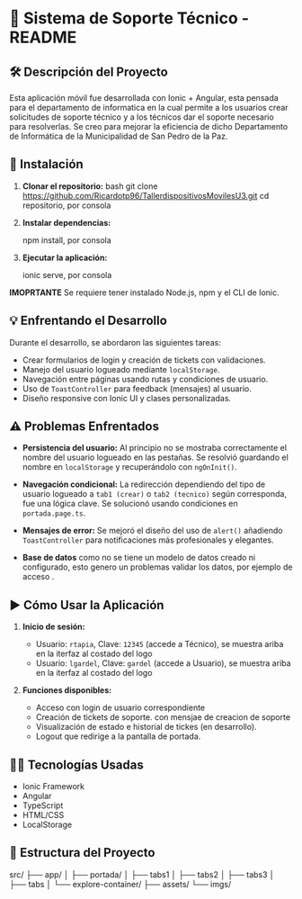 # 📄 Sistema de Soporte Técnico - README

## 🛠️ Descripción del Proyecto

Esta aplicación móvil fue desarrollada con Ionic + Angular, esta pensada para el departamento de informatica en la cual permite a los usuarios crear solicitudes de soporte técnico y a los técnicos dar el soporte necesario para resolverlas. Se creo para mejorar la eficiencia de dicho Departamento de Informática de la Municipalidad de San Pedro de la Paz.



## 🚀 Instalación

1. **Clonar el repositorio:**
   bash
   git clone https://github.com/Ricardotp96/TallerdispositivosMovilesU3.git
   cd repositorio, por consola
   

2. **Instalar dependencias:**

   npm install, por consola
   

3. **Ejecutar la aplicación:**
   
   ionic serve, por consola
   

**IMOPRTANTE**
Se requiere tener instalado Node.js, npm y el CLI de Ionic.



## 💡 Enfrentando el Desarrollo

Durante el desarrollo, se abordaron las siguientes tareas:

- Crear formularios de login y creación de tickets con validaciones.
- Manejo del usuario logueado mediante `localStorage`.
- Navegación entre páginas usando rutas y condiciones de usuario.
- Uso de `ToastController` para feedback (mensajes) al usuario.
- Diseño responsive con Ionic UI y clases personalizadas.



## ⚠️ Problemas Enfrentados

- **Persistencia del usuario:** Al principio no se mostraba correctamente el nombre del usuario logueado en las pestañas. Se resolvió guardando el nombre en `localStorage` y recuperándolo con `ngOnInit()`.
  
- **Navegación condicional:** La redirección dependiendo del tipo de usuario logueado a `tab1 (crear)` o `tab2 (tecnico)` según corresponda, fue una lógica clave. Se solucionó usando condiciones en `portada.page.ts`. 

- **Mensajes de error:** Se mejoró el diseño del uso de `alert()` añadiendo `ToastController` para notificaciones más profesionales y elegantes.

- **Base de datos** como no se tiene un modelo de datos creado ni configurado, esto genero un problemas validar los datos, por ejemplo de acceso .


## ▶️ Cómo Usar la Aplicación

1. **Inicio de sesión:**
   - Usuario: `rtapia`, Clave: `12345` (accede a Técnico), se muestra ariba en la iterfaz al costado del logo
   - Usuario: `lgardel`, Clave: `gardel` (accede a Usuario), se muestra ariba en la iterfaz al costado del logo

2. **Funciones disponibles:**
   - Acceso con login de usuario correspondiente
   - Creación de tickets de soporte. con mensjae de creacion de soporte 
   - Visualización de estado e historial de tickes (en desarrollo).
   - Logout que redirige a la pantalla de portada.



## 👨‍💻 Tecnologías Usadas

- Ionic Framework
- Angular
- TypeScript
- HTML/CSS
- LocalStorage



## 📂 Estructura del Proyecto 


src/
├── app/
│   ├── portada/
│   ├── tabs1
│   ├── tabs2
│   ├── tabs3
│   ├── tabs
│   └── explore-container/
├── assets/
    └── imgs/



